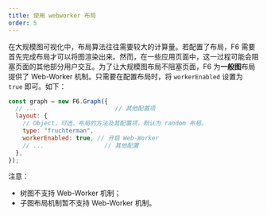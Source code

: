 ```yaml
---
title: 使用 webworker 布局
order: 5
---
```


在大规模图可视化中，布局算法往往需要较大的计算量。若配置了布局，F6 需要首先完成布局才可以将图渲染出来。然而，在一些应用页面中，这一过程可能会阻塞页面的其他部分用户交互。为了让大规模图布局不阻塞页面，F6 为**一般图**布局提供了 Web-Worker 机制。只需要在配置布局时，将 `workerEnabled` 设置为 `true` 即可。如下：

```javascript
const graph = new F6.Graph({
  // ...                      // 其他配置项
  layout: {
    // Object，可选，布局的方法及其配置项，默认为 random 布局。
    type: "fruchterman",
    workerEnabled: true, // 开启 Web-Worker
    // ...                 // 其他配置
  },
});
```

注意：

- 树图不支持 Web-Worker 机制；
- 子图布局机制暂不支持 Web-Worker 机制。
